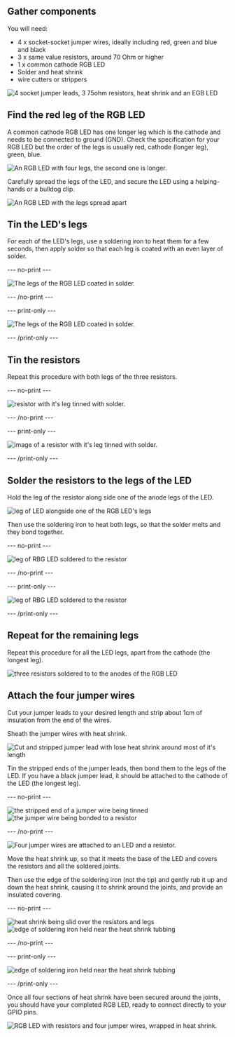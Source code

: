 ## Gather components

You will need:
+ 4 x socket-socket jumper wires, ideally including red, green and blue and black
+ 3 x same value resistors, around 70 Ohm or higher
+ 1 x common cathode RGB LED
+ Solder and heat shrink
+ wire cutters or strippers

![4 socket jumper leads, 3 75ohm resistors, heat shrink and an EGB LED](images/kit.jpg)
## Find the red leg of the RGB LED

A common cathode RGB LED has one longer leg which is the cathode and needs to be connected to ground (GND). Check the specification for your RGB LED but the order of the legs is usually red, cathode (longer leg), green, blue.

![An RGB LED with four legs, the second one is longer.](images/rgb-led-legs.png)

Carefully spread the legs of the LED, and secure the LED using a helping-hands or a bulldog clip.

![An RGB LED with the legs spread apart](images/spread-legs.jpg)
## Tin the LED's legs

For each of the LED's legs, use a soldering iron to heat them for a few seconds, then apply solder so that each leg is coated with an even layer of solder.

--- no-print ---

![The legs of the RGB LED coated in solder.](images/tin_rgb.gif)


--- /no-print ---

--- print-only ---

![The legs of the RGB LED coated in solder.](images/tinned-legs.jpg)

--- /print-only ---

## Tin the resistors

Repeat this procedure with both legs of the three resistors.

--- no-print ---

![resistor with it's leg tinned with solder.](images/tin_resistor.gif)

--- /no-print ---

--- print-only ---

![image of a resistor with it's leg tinned with solder.](images/tinned-resistor.png)

--- /print-only ---
## Solder the resistors to the legs of the LED

Hold the leg of the resistor along side one of the anode legs of the LED.

![leg of LED alongside one of the RGB LED's legs](images/adjacent-legs.jpg)

Then use the soldering iron to heat both legs, so that the solder melts and they bond together.

--- no-print ---

![leg of RBG LED soldered to the resistor](images/bond_resistor.gif)

--- /no-print ---

--- print-only ---

![leg of RBG LED soldered to the resistor](images/bonded-legs.jpg)

--- /print-only ---

## Repeat for the remaining legs

Repeat this procedure for all the LED legs, apart from the cathode (the longest leg).

![three resistors soldered to to the anodes of the RGB LED](images/led-three-resistors.jpg)

## Attach the four jumper wires

Cut your jumper leads to your desired length and strip about 1cm of insulation from the end of the wires.

Sheath the jumper wires with heat shrink.

![Cut and stripped jumper lead with lose heat shrink around most of it's length](images/jumper-lead.jpg)


Tin the stripped ends of the jumper leads, then bond them to the legs of the LED. If you have a black jumper lead, it should be attached to the cathode of the LED (the longest leg).

--- no-print ---

![the stripped end of a jumper wire being tinned](images/tin_jumper.gif) ![the jumper wire being bonded to a resistor](images/bond_jumpers.gif)

--- /no-print ---

![Four jumper wires are attached to an LED and a resistor.](images/soldered-jumper-leads.jpg)

Move the heat shrink up, so that it meets the base of the LED and covers the resistors and all the soldered joints.

Then use the edge of the soldering iron (not the tip) and gently rub it up and down the heat shrink, causing it to shrink around the joints, and provide an insulated covering.

--- no-print ---

![heat shrink being slid over the resistors and legs](images/position_heat_shrink.gif) ![edge of soldering iron held near the heat shrink tubbing](images/shrink_heat_shrink.gif)

--- /no-print ---

--- print-only ---

![edge of soldering iron held near the heat shrink tubbing](images/shrinking-heat-shrink.jpg)

--- /print-only ---

Once all four sections of heat shrink have been secured around the joints, you should have your completed RGB LED, ready to connect directly to your GPIO pins.

![RGB LED with resistors and four jumper wires, wrapped in heat shrink.](images/rgb-led-finished.jpg)